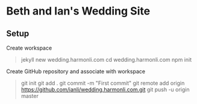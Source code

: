 Beth and Ian's Wedding Site
===========================

Setup
-----

Create workspace

  > jekyll new wedding.harmonli.com
  > cd wedding.harmonli.com
  > npm init

Create GitHub repository and associate with workspace

  > git init
  > git add .
  > git commit -m "First commit"
  > git remote add origin https://github.com/ianli/wedding.harmonli.com.git
  > git push -u origin master


